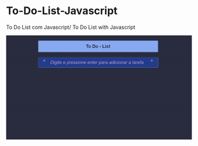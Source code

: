 # To-Do-List-Javascript
To Do List com Javascript/ To Do List with Javascript

<p align="center">
 <img with="500" src="https://github.com/Rafaeli9/To-Do-List-Javascript/blob/main/ToDoListJavascript.gif">
</p>

